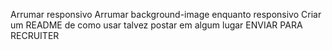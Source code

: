 Arrumar responsivo
Arrumar background-image enquanto responsivo
Criar um README de como usar
talvez postar em algum lugar
ENVIAR PARA RECRUITER